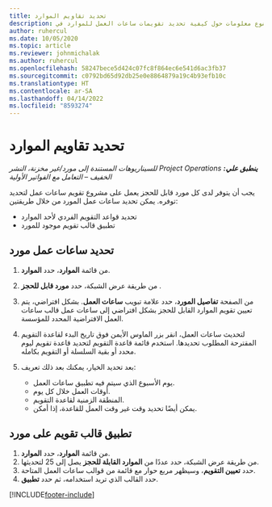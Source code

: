 ```yaml
---
title: تحديد تقاويم الموارد
description: يقدم هذا الموضوع معلومات حول كيفية تحديد تقويمات ساعات العمل للموارد في Project Operations.
author: ruhercul
ms.date: 10/05/2020
ms.topic: article
ms.reviewer: johnmichalak
ms.author: ruhercul
ms.openlocfilehash: 58247bece5d424c07fc8f864ec6e541d6ac3fb37
ms.sourcegitcommit: c0792bd65d92db25e0e8864879a19c4b93efb10c
ms.translationtype: HT
ms.contentlocale: ar-SA
ms.lasthandoff: 04/14/2022
ms.locfileid: "8593274"
---
```

# <a name="define-resource-calendars"></a>تحديد تقاويم الموارد

_**ينطبق علي:** ‏‫Project Operations للسيناريوهات المستندة إلى مورد/غير مخزنة‬، ‏‫النشر الخفيف – التعامل مع الفواتير الأولية‬_

يجب أن يتوفر لدى كل مورد قابل للحجز يعمل على مشروع تقويم ساعات عمل لتحديد توفره. يمكن تحديد ساعات عمل المورد من خلال طريقتين: 

   - تحديد قواعد التقويم الفردي لأحد الموارد
   - تطبيق قالب تقويم موجود للمورد

## <a name="define-a-resources-working-hours"></a>تحديد ساعات عمل مورد

1. من قائمة **الموارد**، حدد **الموارد**.
2. من طريقة عرض الشبكة، حدد **مورد قابل للحجز** .
3. من الصفحة **تفاصيل المورد**، حدد علامة تبويب **ساعات العمل**. بشكل افتراضي، يتم تعيين تقويم الموارد القابل للحجز بشكل افتراضي إلى ساعات عمل قالب ساعات العمل الافتراضية المحدد للمؤسسة.
4. لتحديث ساعات العمل، انقر بزر الماوس الأيمن فوق تاريخ البدء لقاعدة التقويم المقترحة المطلوب تحديدها. استخدم قائمة قاعدة التقويم لتحديد قاعدة تقويم ليوم محدد أو بقية السلسلة أو التقويم بكامله.
5. بعد تحديد الخيار، يمكنك بعد ذلك تعريف:

    - يوم الأسبوع الذي سيتم فيه تطبيق ساعات العمل.
    - أوقات العمل خلال كل يوم.
    - المنطقة الزمنية لقاعدة التقويم.
    - يمكن أيضًا تحديد وقت غير وقت العمل للقاعدة، إذا أمكن.

## <a name="applying-a-calendar-template-to-a-resource"></a>تطبيق قالب تقويم على مورد

1. من قائمة **الموارد**، حدد **الموارد**.
2. من طريقة عرض الشبكة، حدد عددًا من **الموارد القابلة للحجز** يصل إلى 25 لتحديثها.
3. حدد **تعيين التقويم**، وسيظهر مربع حوار مع قائمة من قوالب ساعات العمل المتاحة.
4. حدد القالب الذي تريد استخدامه، ثم حدد **تطبيق**.


[!INCLUDE[footer-include](../includes/footer-banner.md)]